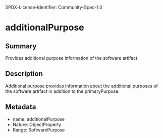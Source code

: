 SPDX-License-Identifier: Community-Spec-1.0

# additionalPurpose

## Summary

Provides additional purpose information of the software artifact.

## Description

Additional purpose provides information about the additional purposes of the software artifact in addition to the primaryPurpose.

## Metadata

- name: additionalPurpose
- Nature: ObjectProperty
- Range: SoftwarePurpose

